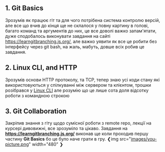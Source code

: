 ## 1. Git Basics
Зрозумів як працює гіт та для чого потрібена система контролю версій, але все що вчив до кінця ще не склалося у повну картину в голові, багато команд та аргументів до них, це все доволі важко запам'ятати, дуже сподобалось виконувати завдання на сайті https://learngitbranching.js.org/, але важко уявити як все це робити без інтерфейсу через git bash, на жаль, мабуть, довше всіх робив це завдання.
## 2. Linux CLI, and HTTP 
Зрозумів основи HTTP протоколу, та TCP, тепер знаю усі коди стану які використовуються у спілкуванні між сервером та клієнтом, трошки розібрався у [Linux CLI](https://github.com/GramenCeleritas/kottans-frontend/blob/main/task_linux_cli/Linux%20Survival%20Quiz.md) але розумію що це лише сота доля відсотку роботи з командною строкою
 ## 3. Git Collaboration
Закріпив знання з гіту щодо сумісної роботи з remote repo, лекції на курсері дивовижні, все зрозуміло та цікаво. Завдання на **https://learngitbranching.js.org/** виконав ще коли проходив першу частину **Git Basics** бо це було наче грати в гру. 
❮img src="[images/you-picture.png](https://github.com/GramenCeleritas/images/blob/main/Screenshot%202022-10-03%20205654.jpg)" width="480" ❯

